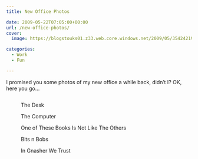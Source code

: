 ```yaml
---
title: New Office Photos

date: 2009-05-22T07:05:00+00:00
url: /new-office-photos/
cover: 
  image: https://blogstouks01.z33.web.core.windows.net/2009/05/3542421968_6e26feee92_b-1.jpg

categories:
  - Work
  - Fun

---
```

I promised you some photos of my new office a while back, didn’t I? OK, here you go…<figure class="kg-card kg-image-card kg-card-hascaption">

<img decoding="async" src="https://blogstouks01.z33.web.core.windows.net/2023/08/3542421968_6e26feee92_b.jpg" class="kg-image" alt loading="lazy" /> <figcaption>The Desk</figcaption></figure> <figure class="kg-card kg-image-card kg-card-hascaption"><img decoding="async" src="https://blogstouks01.z33.web.core.windows.net/2023/08/3542422352_90c1bfc575_b.jpg" class="kg-image" alt loading="lazy" /><figcaption>The Computer</figcaption></figure> <figure class="kg-card kg-image-card kg-card-hascaption"><img decoding="async" src="https://blogstouks01.z33.web.core.windows.net/2023/08/3541613985_66cced4663_b.jpg" class="kg-image" alt loading="lazy" /><figcaption>One of These Books Is Not Like The Others</figcaption></figure> <figure class="kg-card kg-image-card kg-card-hascaption"><img decoding="async" src="https://blogstouks01.z33.web.core.windows.net/2023/08/3541614871_41633d1a8a_b.jpg" class="kg-image" alt loading="lazy" /><figcaption>Bits n Bobs</figcaption></figure> <figure class="kg-card kg-image-card kg-card-hascaption"><img decoding="async" src="https://blogstouks01.z33.web.core.windows.net/2023/08/3542422842_a7532a6094_b.jpg" class="kg-image" alt loading="lazy" /><figcaption>In Gnasher We Trust</figcaption></figure>